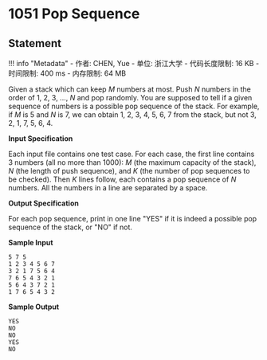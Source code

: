 
# 1051 Pop Sequence

## Statement

!!! info "Metadata"
    - 作者: CHEN, Yue
    - 单位: 浙江大学
    - 代码长度限制: 16 KB
    - 时间限制: 400 ms
    - 内存限制: 64 MB

Given a stack which can keep $M$ numbers at most.  Push $N$ numbers in the order of 1, 2, 3, ..., $N$ and pop randomly.  You are supposed to tell if a given sequence of numbers is a possible pop sequence of the stack.  For example, if $M$ is 5 and $N$ is 7, we can obtain 1, 2, 3, 4, 5, 6, 7 from the stack, but not 3, 2, 1, 7, 5, 6, 4.

**Input Specification**

Each input file contains one test case.  For each case, the first line contains 3 numbers (all no more than 1000): $M$ (the maximum capacity of the stack), $N$ (the length of push sequence), and $K$ (the number of pop sequences to be checked).  Then $K$ lines follow, each contains a pop sequence of $N$ numbers.  All the numbers in a line are separated by a space.

**Output Specification**

For each pop sequence, print in one line "YES" if it is indeed a possible pop sequence of the stack, or "NO" if not.

**Sample Input**
```plaintext
5 7 5
1 2 3 4 5 6 7
3 2 1 7 5 6 4
7 6 5 4 3 2 1
5 6 4 3 7 2 1
1 7 6 5 4 3 2
```

**Sample Output**
```plaintext
YES
NO
NO
YES
NO
```
